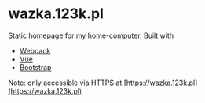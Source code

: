 # wazka.123k.pl
Static homepage for my home-computer. Built with
* [Webpack](https://webpack.js.org)
* [Vue](https://vuejs.org)
* [Bootstrap](https://bootstrap-vue.js.org)

Note: only accessible via HTTPS at [https://wazka.123k.pl](https://wazka.123k.pl)